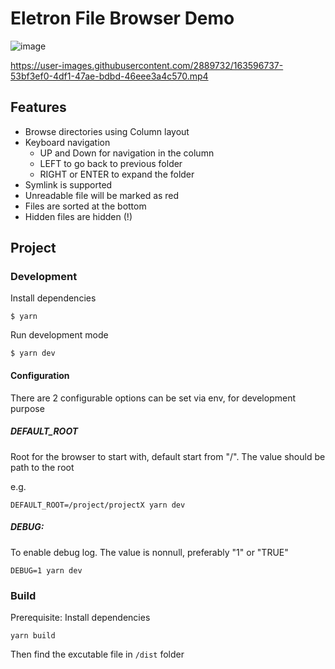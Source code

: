 # Eletron File Browser Demo
![image](https://user-images.githubusercontent.com/2889732/163595054-5d9abbcd-ee75-4dea-9b54-4f22530636b7.png)

https://user-images.githubusercontent.com/2889732/163596737-53bf3ef0-4df1-47ae-bdbd-46eee3a4c570.mp4



## Features
- Browse directories using Column layout
- Keyboard navigation
  -  UP and Down for navigation in the column
  -  LEFT to go back to previous folder
  -  RIGHT or ENTER to expand the folder
- Symlink is supported
- Unreadable file will be marked as red
- Files are sorted at the bottom
- Hidden files are hidden (!)

## Project

### Development

Install dependencies
```
$ yarn
```

Run development mode
```
$ yarn dev
```
#### Configuration
There are 2 configurable options can be set via env, for development purpose

##### DEFAULT_ROOT
Root for the browser to start with, default start from "/". The value should be path to the root

e.g.
```
DEFAULT_ROOT=/project/projectX yarn dev
```

##### DEBUG:
To enable debug log. The value is nonnull, preferably "1" or "TRUE"

```
DEBUG=1 yarn dev
```
### Build
Prerequisite: Install dependencies

```
yarn build
```
Then find the excutable file in `/dist` folder
